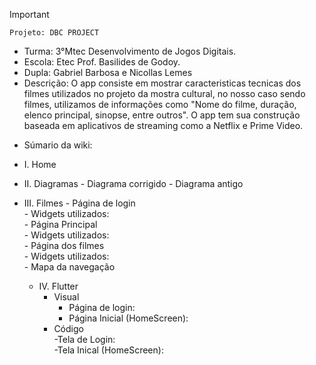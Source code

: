 
>[!Important]
 > `Projeto: DBC PROJECT`
>- Turma: 3°Mtec Desenvolvimento de Jogos Digitais.
>- Escola: Etec Prof. Basilides de Godoy.
>-  Dupla: Gabriel Barbosa e Nicollas Lemes
>- Descrição: O app consiste em mostrar caracteristicas tecnicas dos filmes utilizados no projeto da mostra cultural, no nosso caso sendo filmes, utilizamos de informações como "Nome do filme, duração, elenco principal, sinopse, entre outros". O app tem sua construção baseada em aplicativos de streaming como  a Netflix e Prime Video.

- Súmario da wiki:
-  I. Home
  
- II. Diagramas
      - Diagrama corrigido
      - Diagrama antigo
  
- III. Filmes
      - Página de login <br>
       - Widgets utilizados: <br>
      - Página Principal <br>
       - Widgets utilizados: <br>
      - Página dos filmes <br>
       - Widgets utilizados: <br>
      - Mapa da navegação <br>
  
  - IV. Flutter
      - Visual <br>
        - Página de login: <br>
        - Página Inicial (HomeScreen): <br>
      - Código <br>
        -Tela de Login: <br>
        -Tela Inical (HomeScreen): <br>
        


